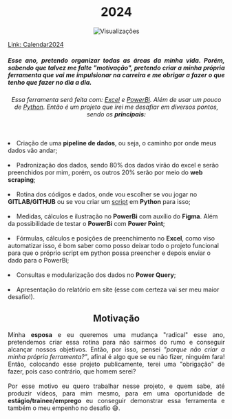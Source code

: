 <h1 align="center"> <b>2024</b> </h1>
<p align="center"> <img src="https://komarev.com/ghpvc/?username=WLRSD&color=yellow&label=Quantos+viram" alt="Visualizações" /> </p>
<a href="https://app.powerbi.com/view?r=eyJrIjoiNDMxNWU2YTYtODgxYS00OWRjLWFkMTUtNmVjZjkwZGY5MmM2IiwidCI6IjBhNjdkY2Q4LTU5MWMtNDk4NC1hOGNlLTM1NTlkODBhOTJjZiJ9">Link: Calendar2024</a>
<h5 align="justify" text-indent:40px;> Esse ano, pretendo organizar todas as áreas da minha vida. Porém, sabendo que talvez me falte <b>"motivação"</b>, pretendo criar a minha própria <b>ferramenta</b> que vai me impulsionar na carreira e me obrigar a fazer o que tenho que fazer no dia a dia.</h5>

<h6 align="center">Essa ferramenta será feita com: <a href="https://www.microsoft.com/pt-br/microsoft-365/excel">Excel</a> e <a href="https://www.microsoft.com/pt-br/power-platform/products/power-bi/">PowerBi</a>. Além de usar um pouco de <a href="https://www.python.org/">Python</a>. Então é um projeto que irei me desafiar em diversos pontos, sendo os <b>principais: </b></h6> <br>
<li> Criação de uma <b>pipeline de dados</b>, ou seja, o caminho por onde meus dados vão andar;</li><br>
<li> Padronização dos dados, sendo 80% dos dados virão do excel e serão preenchidos por mim, porém, os outros 20% serão por meio do <b>web scraping</b>;</li><br>
<li> Rotina dos códigos e dados, onde vou escolher se vou jogar no <b>GITLAB/GITHUB</b> ou se vou criar um <u>script</u> em <b>Python</b> para isso;</li><br>
<li> Medidas, cálculos e ilustração no <b>PowerBi</b> com auxílio do <b>Figma</b>. Além da possibilidade de testar o <b>PowerBi</b> com <b>Power Point</b>;</li><br>
<li> Fórmulas, cálculos e posições de preenchimento no <b>Excel</b>, como viso automatizar isso, é bom saber como posso deixar todo o projeto funcional para que o próprio script em python possa preencher e depois enviar o dado para o PowerBi;</li><br>
<li>Consultas e modularização dos dados no <b>Power Query</b>;</li><br>
<li> Apresentação do relatório em site (esse com certeza vai ser meu maior desafio!).</li>

<h2 align="center"> Motivação </h2>
<p align="justify"> Minha <b>esposa</b> e eu queremos uma mudança "radical" esse ano, pretendemos criar essa rotina para não sairmos do rumo e conseguir alcançar nossos objetivos. Então, por isso, pensei <em>"porque não criar a minha própria ferramenta?"</em>, afinal é algo que se eu não fizer, ninguém fara! Então, colocando esse projeto publicamente, terei uma "obrigação" de fazer, pois caso contrário, que homem serei? <br><br>
Por esse motivo eu quero trabalhar nesse projeto, e quem sabe, até produzir vídeos, para mim mesmo, para em uma oportunidade de <b>estágio/trainee/emprego</b> eu conseguir demonstrar essa ferramenta e também o meu empenho no desafio 😅.  </p>


